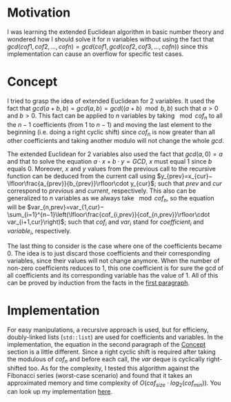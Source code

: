 # Motivation

I was learning the extended Euclidean algorithm in basic number theory and wondered how I should solve it for $n$ variables without using the fact that $gcd(cof1,cof2,…,cofn)=gcd(cof1,gcd(cof2,cof3,…,cofn))$ since this implementation can cause an overflow for specific test cases.

# Concept

I tried to grasp the idea of extended Euclidean for $2$ variables. It used the fact that $gcd(a+b,b)=gcd(a,b)=gcd((a+b)\mod b,b)$ such that $a>0$ and $b>0$. This fact can be applied to $n$ variables by taking $\mod cof_n$ to all the $n−1$ coefficients (from $1$ to $n−1$) and moving the last element to the beginning (i.e. doing a right cyclic shift) since $cof_n$ is now greater than all other coefficients and taking another modulo will not change the whole $gcd$.

The extended Euclidean for $2$ variables also used the fact that $gcd(a,0)=a$ and that to solve the equation $a\cdot x+b\cdot y=GCD$, $x$ must equal $1$ since $b$ equals $0$. Moreover, $x$ and $y$ values from the previous call to the recursive function can be deduced from the current call using $y_{prev}=x_{cur}−\lfloor\frac{a_{prev}}{b_{prev}}\rfloor\cdot y_{cur}$; such that $prev$ and $cur$ correspond to $previous$ and $current$, respectively. This also can be generalized to $n$ variables as we always take $\mod cof_n$, so the equation will be $var_{n,prev}=var_{1,cur}−\sum_{i=1}^{n−1}\left(\lfloor\frac{cof_{i,prev}}{cof_{n,prev}}\rfloor\cdot var_{i+1,cur}\right)$; such that $cof_i$ and $var_i$ stand for $coefficient_i$ and $variable_i$, respectively.

The last thing to consider is the case where one of the coefficients became $0$. The idea is to just discard those coefficients and their corresponding variables, since their values will not change anymore. When the number of non-zero coefficients reduces to $1$, this one coefficient is for sure the gcd of all coefficients and its corresponding variable has the value of $1$. All of this can be proved by induction from the facts in the [first paragraph](#concept).

# Implementation

For easy manipulations, a recursive approach is used, but for efficieny, doubly-linked lists (`std::list`) are used for coefficients and variables. In the implementation, the equation in the second paragraph of the [Concept](#concept) section is a little different. Since a right cyclic shift is required after taking the modulous of $cof_n$ and before each call, the $var$ deque is cyclically right-shifted too. As for the complexity, I tested this algorithm against the Fibonacci series (worst-case scenario) and found that it takes an approximated memory and time complexity of $O(cof_{size}\cdot log_2(cof_{min}))$. You can look up my implementation [here](https://github.com/AhmedYasser5/Extended_Euclidean_for_n_variables/blob/main/include/extended_euclidean.hpp).
